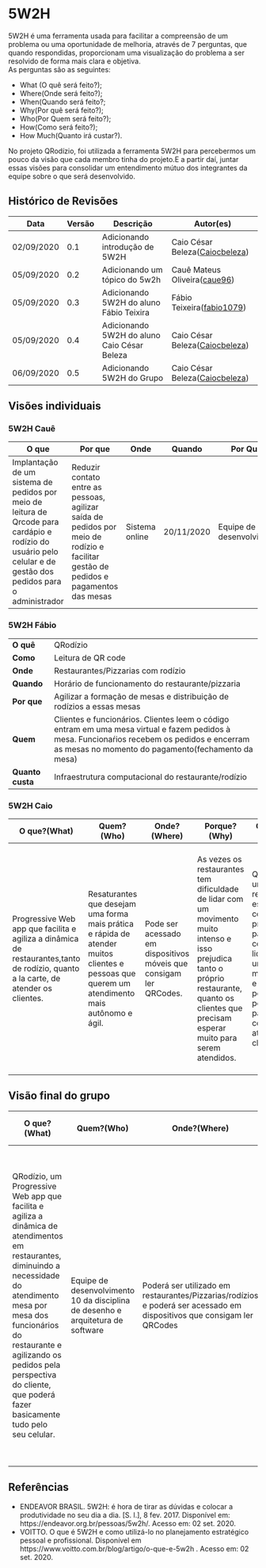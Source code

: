 # 5W2H

<p>5W2H é uma ferramenta usada para facilitar a compreensão de um problema ou uma oportunidade de melhoria, através de 7 perguntas, que quando respondidas, proporcionam uma visualização do problema a ser resolvido de forma mais clara e objetiva.<br>
As perguntas são as seguintes:<br>
<ul>
  <li> What (O quê será feito?);</li>
  <li> Where(Onde será feito?);</li>
  <li> When(Quando será feito?;</li>
  <li> Why(Por quê será feito?);</li>
  <li> Who(Por Quem será feito?);</li>
  <li> How(Como será feito?);</li>
  <li> How Much(Quanto irá custar?).</li>
</ul>
</p>

<p>
No projeto QRodízio, foi utilizada a ferramenta 5W2H para percebermos um pouco da visão que cada membro tinha do projeto.E a partir daí, juntar essas visões para consolidar um entendimento mútuo dos integrantes da equipe sobre o que será desenvolvido.
</p>

## Histórico de Revisões

<table>
  <thead>
    <tr>
      <th>Data</th>
      <th>Versão</th>
      <th>Descrição</th>
      <th>Autor(es)</th>
    </tr>
  </thead>

  <tbody>
    <tr>
      <td>02/09/2020</td>
      <td>0.1</td>
      <td>Adicionando introdução de 5W2H</td>
      <td>
        Caio César Beleza(<a target="blank" href="https://github.com/Caiocbeleza">Caiocbeleza</a>)
      </td>
    </tr>
    <tr>
      <td>05/09/2020</td>
      <td>0.2</td>
      <td>Adicionando um tópico do 5w2h</td>
      <td>
        Cauê Mateus Oliveira(<a target="blank" href="https://github.com/caue96">caue96</a>)
      </td>
    </tr>
    <tr>
      <td>05/09/2020</td>
      <td>0.3</td>
      <td>Adicionando 5W2H do aluno Fábio Teixira</td>
      <td>
        Fábio Teixeira(<a target="blank" href="https://github.com/fabio1079">fabio1079</a>)
      </td>
    </tr>
    <tr>
      <td>05/09/2020</td>
      <td>0.4</td>
      <td>Adicionando 5W2H do aluno Caio César Beleza</td>
      <td>
        Caio César Beleza(<a target="blank" href="https://github.com/Caiocbeleza">Caiocbeleza</a>)
      </td>
    </tr>
    <tr>
      <td>06/09/2020</td>
      <td>0.5</td>
      <td>Adicionando 5W2H do Grupo</td>
      <td>
        Caio César Beleza(<a target="blank" href="https://github.com/Caiocbeleza">Caiocbeleza</a>)
      </td>
    </tr>
  </tbody>
</table>

## Visões individuais

### 5W2H Cauê

| O que | Por que | Onde | Quando | Por Quem | Como | Quanto |
| ----- | ------- | ---- | ------ | -------- | ---- | ------ |
| Implantação de um sistema de pedidos por meio de leitura de Qrcode para cardápio e rodízio do usuário pelo celular e de gestão dos pedidos para o administrador | Reduzir contato entre as pessoas, agilizar saída de pedidos por meio de rodízio e facilitar gestão de pedidos e pagamentos das mesas | Sistema online | 20/11/2020 | Equipe de desenvolvimento | Desenvolvimento pela equipe 10 da matéria de Desenho e Arquitetura de Software | Custos descritos no TAP |

### 5W2H Fábio

<table>
  <tr>
    <td><strong>O quê</strong></td>
    <td>QRodízio</td>
  </tr>

  <tr>
    <td><strong>Como</strong></td>
    <td>Leitura de QR code</td>
  </tr>

  <tr>
    <td><strong>Onde</strong></td>
    <td>Restaurantes/Pizzarias com rodízio</td>
  </tr>

  <tr>
    <td><strong>Quando</strong></td>
    <td>Horário de funcionamento do restaurante/pizzaria</td>
  </tr>

  <tr>
    <td><strong>Por que</strong></td>
    <td>Agilizar a formação de mesas e distribuição de rodízios a essas mesas</td>
  </tr>

  <tr>
    <td><strong>Quem</strong></td>
    <td>Clientes e funcionários. Clientes leem o código entram em uma mesa virtual e fazem pedidos à mesa. Funcionaŕios recebem os pedidos e encerram as mesas no momento do pagamento(fechamento da mesa)</td>
  </tr>

  <tr>
    <td><strong>Quanto custa</strong></td>
    <td>Infraestrutura computacional do restaurante/rodízio</td>
  </tr>
</table>

### 5W2H Caio

|O que?(What)|Quem?(Who)|Onde?(Where)|Porque?(Why)|Quando?(When)|Como?(How)|Quanto?(How Much)|
|----|----|----|----|----|----|----|
|Progressive Web app que facilita e agiliza a dinâmica de restaurantes,tanto de rodízio, quanto a la carte, de atender os clientes.|Resaturantes que desejam uma forma mais prática e rápida de atender muitos clientes e pessoas que querem um atendimento mais autônomo e ágil.|Pode ser acessado em dispositivos móveis que consigam ler QRCodes.|As vezes os restaurantes tem dificuldade de lidar com um movimento muito intenso e isso prejudica tanto o próprio restaurante, quanto os clientes que precisam esperar muito para serem atendidos.|Quando um restaurante estiver com problemas para conseguir lidar com um grande movimento e com pouco pessoal para conseguir atender os clientes. |A plataforma permitirá o cliente fazer pedidos sem a necessidade de chamar garçons, além de permitir ver o cardápio a qualquer hora, fazer o pagamento online, basicamente fazer toda a dinâmica de uma refeição em restaurante pelo aplicativo.|O valor terá de ser acordado com os restaurantes interessados.|


## Visão final do grupo

|O que?(What)|Quem?(Who)|Onde?(Where)|Porque?(Why)|Quando?(When)|Como?(How)|Quanto?(How Much)|
|----|----|----|----|----|----|----|
|QRodízio, um Progressive Web app que facilita e agiliza a dinâmica de atendimentos em restaurantes, diminuindo a necessidade do atendimento mesa por mesa dos funcionários do restaurante e agilizando os pedidos pela perspectiva do cliente, que poderá fazer basicamente tudo pelo seu celular.|Equipe de desenvolvimento 10 da disciplina de desenho e arquitetura de software|Poderá ser utilizado em restaurantes/Pizzarias/rodízios e poderá ser acessado em dispositivos que consigam ler QRCodes|Para agilizar o atendimento em restaurantes e facilitar a gestão de pedidos e pagamentos, além de reduzir o contato desnecessário entre as pessoas.|No 1º semestre de 2020 da Universidade de Brasília(UnB)|O cliente poderá ler o QRCode de sua mesa, assim sendo redirecionado para o sistema QRodízio, onde poderá fazer basicamente toda a dinânimca de uma refeição em restaurante com funcionalidades como: ver o cardápio, fazer seus pedidos, pagar sua conta e chamar um garçom. E os funcionários e admnistradores do restaurante poderão gerenciar as mesas , os pedidos e os pagamentos pelo sistema.|Custos descritos no [TAP](/termo_de_abertura.md) |

## Referências

<ul>
<li>ENDEAVOR BRASIL. 5W2H: é hora de tirar as dúvidas e colocar a produtividade no seu dia a dia. [S. l.], 8 fev. 2017. Disponível em: https://endeavor.org.br/pessoas/5w2h/. Acesso em: 02 set. 2020.</li>

<li>VOITTO. O que é 5W2H e como utilizá-lo no planejamento estratégico pessoal e profissional. Disponível em https://www.voitto.com.br/blog/artigo/o-que-e-5w2h . Acesso em: 02 set. 2020.</li>
</ul>
